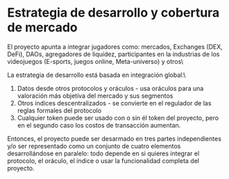 # Estrategia de desarrollo y cobertura de mercado

El proyecto apunta a integrar jugadores como: mercados, Exchanges (DEX, DeFi), DAOs, agregadores de liquidez, participantes en la industrias de los videojuegos (E-sports, juegos online, Meta-universo) y otros\


La estrategia de desarrollo está basada en integración global:\


1. Datos desde otros protocolos y oráculos - usa oráculos para una valoración más objetiva del mercado y sus segmentos&#x20;
2. Otros índices descentralizados - se convierte en el regulador de las reglas formales del protocolo
3. Cualquier token puede ser usado con o sin él token del proyecto,  pero en el segundo caso los costos de transacción aumentan.

Entonces, el proyecto puede ser desarmado en tres partes independientes y/o ser representado como un conjunto de cuatro elementos desarrollándose en paralelo: todo depende en si quieres integrar el protocolo, el oráculo, el índice o usar la funcionalidad completa del proyecto.
